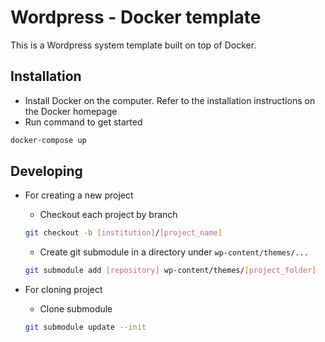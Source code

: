 # Wordpress - Docker template

This is a Wordpress system template built on top of Docker.

## Installation

  - Install Docker on the computer. Refer to the installation instructions on the Docker homepage
  - Run command to get started

```bash
docker-compose up
```

## Developing

- For creating a new project
  + Checkout each project by branch
  ```bash
  git checkout -b [institution]/[project_name]
  ```

  + Create git submodule in a directory under `wp-content/themes/...`
  ```bash
  git submodule add [repository] wp-content/themes/[project_folder]
  ```

- For cloning project
  + Clone submodule
  ```bash
  git submodule update --init
  ```
